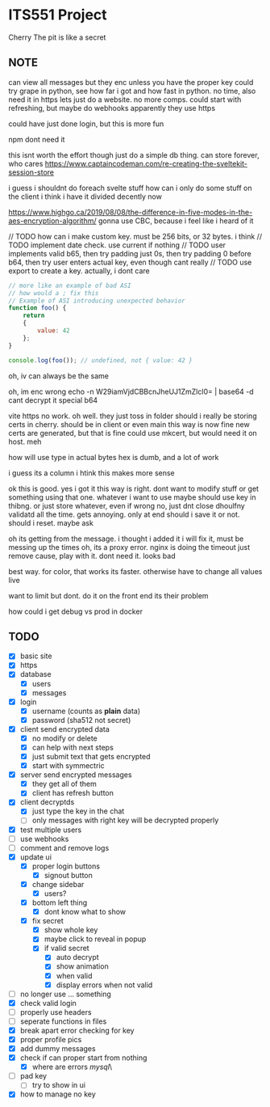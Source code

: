 # ITS551 Project
Cherry
The pit is like a secret

## NOTE
can view all messages but they enc unless you have the proper key
could try grape in python, see how far i got and how fast in python. no time, also need it in https
lets just do a website. no more comps. 
could start with refreshing, but maybe do webhooks
apparently they use https

could have just done login, but this is more fun

npm dont need it

this isnt worth the effort though
just do a simple db thing. can store forever, who cares
https://www.captaincodeman.com/re-creating-the-sveltekit-session-store

i guess i shouldnt do foreach svelte stuff
how can i only do some stuff on the client
i think i have it divided decently now

https://www.highgo.ca/2019/08/08/the-difference-in-five-modes-in-the-aes-encryption-algorithm/
gonna use CBC, because i feel like i heard of it

// TODO how can i make custom key. must be 256 bits, or 32 bytes. i think
// TODO implement date check. use current if nothing
// TODO user implements valid b65, then try padding just 0s, then try padding 0 before b64, then try user enters actual key, even though cant really
// TODO use export to create a key. actually, i dont care

```js
// more like an example of bad ASI
// how would a ; fix this
// Example of ASI introducing unexpected behavior
function foo() {
    return
    {
        value: 42
    };
}

console.log(foo()); // undefined, not { value: 42 }

```

oh, iv can always be the same

oh, im enc wrong
echo -n W29iamVjdCBBcnJheUJ1ZmZlcl0= | base64 -d
cant decrypt it
special b64

vite https no work. oh well. they just toss in folder
should i really be storing certs in cherry. should be in client or even main
this way is now fine
new certs are generated, but that is fine
could use mkcert, but would need it on host. meh

how will use type in actual bytes
hex is dumb, and a lot of work

i guess its a column
i htink this makes more sense

ok this is good. yes i got it
this way is right. dont want to modify stuff
or get something
using that one. whatever i want to use
maybe should use key in thibng. or just store whatever, even if wrong
no, just dnt close
dhoulfny validatd all the time. gets annoying. only at end
should i save it or not. should i reset. maybe ask

oh its getting from the message. i thought i added it
i will fix it, must be messing up the times
oh, its a proxy error. nginx is doing the timeout
just remove cause, play with it. dont need it. looks bad

best way. for color, that works
its faster. otherwise have to change all values live

want to limit but dont. do it on the front end
its their problem

how could i get debug vs prod in docker

## TODO
- [x] basic site
- [x] https
- [x] database
  - [x] users
  - [x] messages
- [x] login
  - [x] username (counts as **plain** data)
  - [x] password (sha512 not secret)
- [x] client send encrypted data
  - [x] no modify or delete
  - [x] can help with next steps
  - [x] just submit text that gets encrypted
  - [x] start with symmectric
- [x] server send encrypted messages
  - [x] they get all of them
  - [x] client has refresh button
- [x] client decryptds
  - [x] just type the key in the chat
  - [ ] only messages with right key will be decrypted properly
- [x] test multiple users
- [ ] use webhooks
- [ ] comment and remove logs
- [x] update ui
  - [x] proper login buttons
    - [x] signout button
  - [x] change sidebar
    - [x] users?
  - [x] bottom left thing
    - [x] dont know what to show
  - [x] fix secret
    - [x] show whole key
    - [x] maybe click to reveal in popup
    - [x] if valid secret
      - [x] auto decrypt
      - [x] show animation
      - [x] when valid
      - [x] display errors when not valid
- [ ] no longer use ... something
- [x] check valid login
- [ ] properly use headers
- [ ] seperate functions in files
- [x] break apart error checking for key
- [x] proper profile pics
- [x] add dummy messages
- [x] check if can proper start from nothing
  - [x] where are errors *mysql*\
- [ ] pad key
  - [ ] try to show in ui
- [x] how to manage no key
